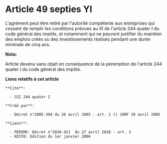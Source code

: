 # Article 49 septies YI

L'agrément peut être retiré par l'autorité compétente aux entreprises qui cessent de remplir les conditions prévues au XI de
l'article 244 quater I du code général des impôts, et notamment qui ne peuvent justifier du maintien des emplois créés ou des
investissements réalisés pendant une durée minimale de cinq ans.

**Nota:**

Article devenu sans objet en conséquence de la péremption de l'article 244 quater I du code général des impôts.

**Liens relatifs à cet article**

	**Cite**:

	  - CGI 244 quater I

	**Créé par**:

	  - Décret n°2005-394 du 26 avril 2005 - art. 1 () JORF 29 avril 2005

	**Liens**:

	  - PERIME: Décret n°2010-421  du 27 avril 2010 - art. 3
	  - HISTO: Edition du 1er janvier 2006
